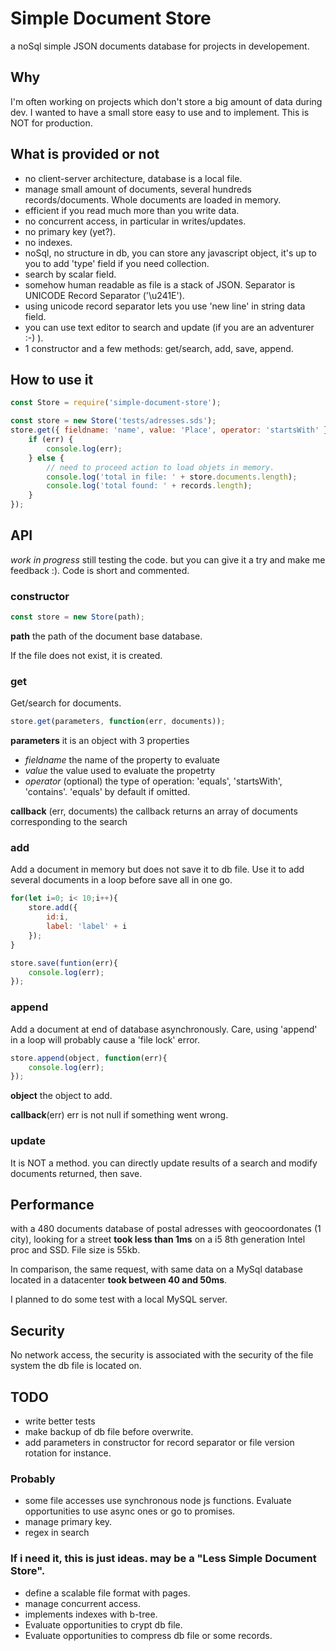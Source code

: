 # Simple Document Store
a noSql simple JSON documents database for projects in developement.

## Why
I'm often working on projects which don't store a big amount of data during dev. I wanted to have a small store easy to use and to implement.
This is NOT for production.

## What is provided or not
* no client-server architecture, database is a local file.
* manage small amount of documents, several hundreds records/documents. Whole documents are loaded in memory.
* efficient if you read much more than you write data.
* no concurrent access, in particular in writes/updates.
* no primary key (yet?).
* no indexes.
* noSql, no structure in db, you can store any javascript object, it's up to you to add 'type' field if you need collection.
* search by scalar field.
* somehow human readable as file is a stack of JSON. Separator is UNICODE Record Separator ('\u241E').
* using unicode record separator lets you use 'new line' in string data field.
* you can use text editor to search and update (if you are an adventurer :-) ).
* 1 constructor and a few methods: get/search, add, save, append.

## How to use it
```javascript
const Store = require('simple-document-store');

const store = new Store('tests/adresses.sds');
store.get({ fieldname: 'name', value: 'Place', operator: 'startsWith' }, function (err, records) {
    if (err) {
        console.log(err);
    } else {
        // need to proceed action to load objets in memory.
        console.log('total in file: ' + store.documents.length);
        console.log('total found: ' + records.length);
    }
});
```

## API
*work in progress* still testing the code. but you can give it a try and make me feedback :). Code is short and commented.

### constructor
```javascript
const store = new Store(path);
```
**path**
the path of the document base database.

If the file does not exist, it is created.


### get
Get/search for documents.

```javascript
store.get(parameters, function(err, documents));
```

**parameters**
it is an object with 3 properties
* _fieldname_ the name of the property to evaluate
* _value_ the value used to evaluate the propetrty
* _operator_ (optional) the type of operation: 'equals', 'startsWith', 'contains'. 'equals' by default if omitted.


**callback** (err, documents)
the callback returns an array of documents corresponding to the search

### add
Add a document in memory but does not save it to db file. Use it to add several documents in a loop before save all in one go.
```javascript
for(let i=0; i< 10;i++){
    store.add({
        id:i,
        label: 'label' + i
    });
}

store.save(funtion(err){
    console.log(err);
});
```


### append
Add a document at end of database asynchronously. Care, using 'append' in a loop will probably cause a 'file lock' error.
```javascript
store.append(object, function(err){
    console.log(err);
});
```
**object**
the object to add.

**callback**(err)
err is not null if something went wrong.

### update
It is NOT a method. you can directly update results of a search and modify documents returned, then save.


## Performance
with a 480 documents database of postal adresses with geocoordonates (1 city), looking for a street **took less than 1ms** on a i5 8th generation Intel proc and SSD. File size is 55kb.

In comparison, the same request, with same data on a MySql database located in a datacenter **took between 40 and 50ms**.

I planned to do some test with a local MySQL server.

## Security
No network access, the security is associated with the security of the file system the db file is located on.

## TODO
* write better tests
* make backup of db file before overwrite.
* add parameters in constructor for record separator or file version rotation for instance.

### Probably
* some file accesses use synchronous node js functions. Evaluate opportunities to use async ones or go to promises.
* manage primary key.
* regex in search

### If i need it, this is just ideas. may be a "Less Simple Document Store".
* define a scalable file format with pages.
* manage concurrent access.
* implements indexes with b-tree.
* Evaluate opportunities to crypt db file.
* Evaluate opportunities to compress db file or some records.
